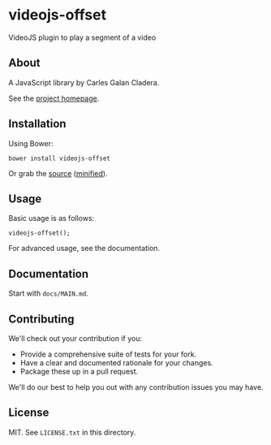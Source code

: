 # videojs-offset

VideoJS plugin to play a segment of a video

## About

A JavaScript library by Carles Galan Cladera.

See the [project homepage](http://cladera.github.io/videojs-offset).

## Installation

Using Bower:

    bower install videojs-offset

Or grab the [source](https://github.com/cladera/videojs-offset/dist/videojs-offset.js) ([minified](https://github.com/cladera/videojs-offset/dist/videojs-offset.min.js)).

## Usage

Basic usage is as follows:

    videojs-offset();

For advanced usage, see the documentation.

## Documentation

Start with `docs/MAIN.md`.

## Contributing

We'll check out your contribution if you:

* Provide a comprehensive suite of tests for your fork.
* Have a clear and documented rationale for your changes.
* Package these up in a pull request.

We'll do our best to help you out with any contribution issues you may have.

## License

MIT. See `LICENSE.txt` in this directory.
